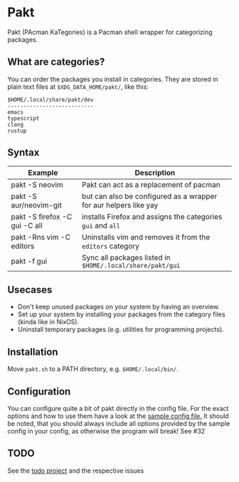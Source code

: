 # Pakt
Pakt (PAcman KaTegories) is a Pacman shell wrapper for categorizing packages.

## What are categories?
You can order the packages you install in categories. They are stored in plain text files at `$XDG_DATA_HOME/pakt/`, like this:

```
$HOME/.local/share/pakt/dev
---------------------------
emacs
typescript
clang
rustup
```

## Syntax
| Example                       | Description                                                 |
| ---                           | ---                                                         |
| pakt -S neovim                | Pakt can act as a replacement of pacman|
| pakt -S aur/neovim-git	| but can also be configured as a wrapper for aur helpers like yay|
| pakt -S firefox -C gui -C all | installs Firefox and assigns the categories `gui` and `all` |
| pakt -Rns vim -C editors      | Uninstalls vim and removes it from the `editors` category   |
| pakt -f gui                   | Sync all packages listed in `$HOME/.local/share/pakt/gui`   |

## Usecases
- Don't keep unused packages on your system by having an overview.
- Set up your system by installing your packages from the category files (kinda like in NixOS).
- Uninstall temporary packages (e.g. utilities for programming projects).

## Installation
Move `pakt.sh` to a PATH directory, e.g. `$HOME/.local/bin/`.

## Configuration
You can configure quite a bit of pakt directly in the config file.
For the exact options and how to use them have a look at the [sample config file.](https://github.com/MrMineDe/pakt/blob/main/pakt.conf.example)
It should be noted, that you should always include all options provided by the sample config in your config, as otherwise the program will break! See #32

## TODO
See the [todo project](https://github.com/users/MrMineDe/projects/1) and the respective issues
